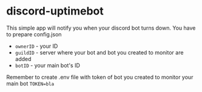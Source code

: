 # discord-uptimebot

This simple app will notify you when your discord bot turns down. You have to prepare config.json

- `ownerID` - your ID
- `guildID` - server where your bot and bot you created to monitor are added
- `botID` - your main bot's ID

Remember to create .env file with token of bot you created to monitor your main bot
`TOKEN=bla`

